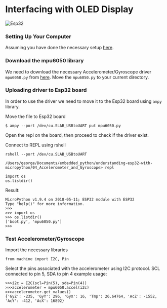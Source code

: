 # Interfacing with OLED Display

![Esp32](/asset/mpu6050.png)

 ### Setting Up Your Computer
Assuming you have done the necessary setup [here](https://github.com/gigwegbe/understanding-esp32-with-micropython/tree/main/01_Setting_Up_Micropython_Esp32). 
### Download the mpu6050 library 
We need to download the necessary Accelerometer/Gyroscope driver `mpu6050.py` from [here](https://github.com/adamjezek98/MPU6050-ESP8266-MicroPython). Move the `mpu6050.py` to your current directory. 


### Uploading driver to Esp32 board
In order to use the driver we need to move it to the Esp32 board using `ampy` library. 

Move the file to Esp32 board
```
$ ampy --port /dev/cu.SLAB_USBtoUART put mpu6050.py
```
Open the repl on the board, then proceed to check if the driver exist. 

Connect to REPL using rshell
```
rshell --port /dev/cu.SLAB_USBtoUART 
```

```
/Users/george/Documents/embedded_python/understanding-esp32-with-micropython/04_Accelerometer_and_Gyroscope> repl
```

```
import os
os.listdir()
```
Result: 

```
MicroPython v1.9.4 on 2018-05-11; ESP32 module with ESP32
Type "help()" for more information.
>>> 
>>> import os
>>> os.listdir()
['boot.py', 'mpu6050.py']
>>> 

```
### Test Accelerometer/Gyroscope

Import the necessary libraries
```
from machine import I2C, Pin
```
Select the pins associated with the accelerometer using I2C protocol. 
SCL connected to pin 5, SDA to pin 4 example usage: 
```
>>>i2c = I2C(scl=Pin(5), sda=Pin(4))
>>>accelerometer = mpu6050.accel(i2c)
>>>accelerometer.get_values()
{'GyZ': -235, 'GyY': 296, 'GyX': 16, 'Tmp': 26.64764, 'AcZ': -1552, 'AcY': -412, 'AcX': 16892}
```

